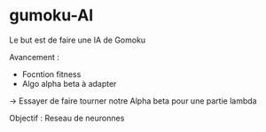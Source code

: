# gumoku-AI

Le but est de faire une IA de Gomoku


Avancement : 

- Focntion fitness
- Algo alpha beta à adapter 

-> Essayer de faire tourner notre Alpha beta pour une partie lambda






Objectif : Reseau de neuronnes
